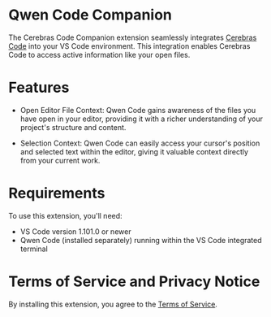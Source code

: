 # Qwen Code Companion

The Cerebras Code Companion extension seamlessly integrates [Cerebras Code](https://github.com/haraldroine/cerebras-code) into your VS Code environment. This integration enables Cerebras Code to access active information like your open files.

# Features

- Open Editor File Context: Qwen Code gains awareness of the files you have open in your editor, providing it with a richer understanding of your project's structure and content.

- Selection Context: Qwen Code can easily access your cursor's position and selected text within the editor, giving it valuable context directly from your current work.

# Requirements

To use this extension, you'll need:

- VS Code version 1.101.0 or newer
- Qwen Code (installed separately) running within the VS Code integrated terminal

# Terms of Service and Privacy Notice

By installing this extension, you agree to the [Terms of Service](https://github.com/haraldroine/cerebras-code/blob/main/docs/tos-privacy.md).
